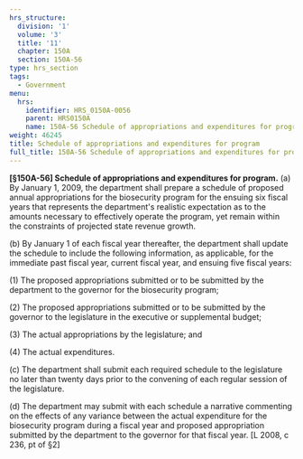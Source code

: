 ```yaml
---
hrs_structure:
  division: '1'
  volume: '3'
  title: '11'
  chapter: 150A
  section: 150A-56
type: hrs_section
tags:
  - Government
menu:
  hrs:
    identifier: HRS_0150A-0056
    parent: HRS0150A
    name: 150A-56 Schedule of appropriations and expenditures for program
weight: 46245
title: Schedule of appropriations and expenditures for program
full_title: 150A-56 Schedule of appropriations and expenditures for program
---
```

**[§150A-56] Schedule of appropriations and expenditures for program.** (a) By January 1, 2009, the department shall prepare a schedule of proposed annual appropriations for the biosecurity program for the ensuing six fiscal years that represents the department's realistic expectation as to the amounts necessary to effectively operate the program, yet remain within the constraints of projected state revenue growth.

(b) By January 1 of each fiscal year thereafter, the department shall update the schedule to include the following information, as applicable, for the immediate past fiscal year, current fiscal year, and ensuing five fiscal years:

(1) The proposed appropriations submitted or to be submitted by the department to the governor for the biosecurity program;

(2) The proposed appropriations submitted or to be submitted by the governor to the legislature in the executive or supplemental budget;

(3) The actual appropriations by the legislature; and

(4) The actual expenditures.

(c) The department shall submit each required schedule to the legislature no later than twenty days prior to the convening of each regular session of the legislature.

(d) The department may submit with each schedule a narrative commenting on the effects of any variance between the actual expenditure for the biosecurity program during a fiscal year and proposed appropriation submitted by the department to the governor for that fiscal year. [L 2008, c 236, pt of §2]